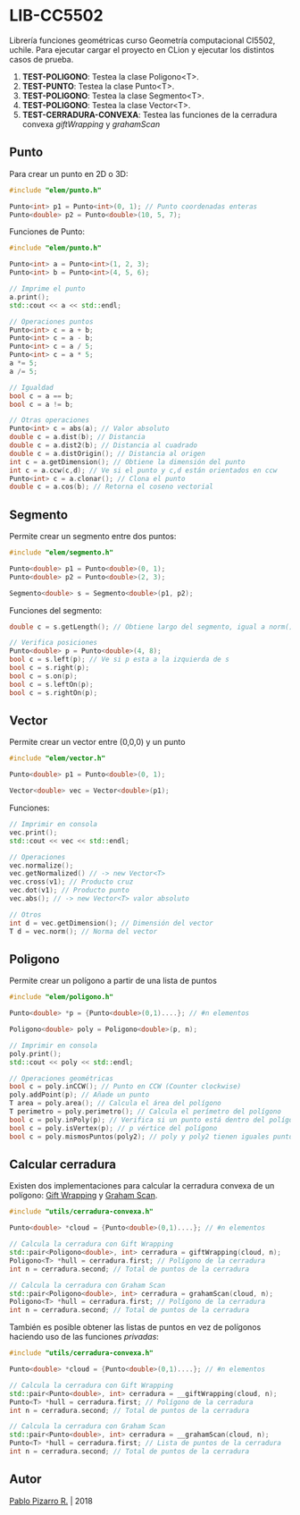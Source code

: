 # LIB-CC5502

Librería funciones geométricas curso Geometría computacional CI5502, uchile. Para ejecutar cargar el proyecto en CLion y ejecutar los distintos casos de prueba.

1. **TEST-POLIGONO**: Testea la clase Poligono&lt;T>.
2. **TEST-PUNTO**: Testea la clase Punto&lt;T>.
3. **TEST-POLIGONO**: Testea la clase Segmento&lt;T>.
4. **TEST-POLIGONO**: Testea la clase Vector&lt;T>.
5. **TEST-CERRADURA-CONVEXA**: Testea las funciones de la cerradura convexa *giftWrapping* y *grahamScan*

## Punto

Para crear un punto en 2D o 3D:
```cpp
#include "elem/punto.h"

Punto<int> p1 = Punto<int>(0, 1); // Punto coordenadas enteras
Punto<double> p2 = Punto<double>(10, 5, 7);    
```

Funciones de Punto:

```cpp
#include "elem/punto.h"

Punto<int> a = Punto<int>(1, 2, 3);
Punto<int> b = Punto<int>(4, 5, 6);

// Imprime el punto
a.print();
std::cout << a << std::endl;

// Operaciones puntos
Punto<int> c = a + b;
Punto<int> c = a - b;
Punto<int> c = a / 5;
Punto<int> c = a * 5;
a *= 5;
a /= 5;

// Igualdad
bool c = a == b;
bool c = a != b;

// Otras operaciones
Punto<int> c = abs(a); // Valor absoluto
double c = a.dist(b); // Distancia
double c = a.dist2(b); // Distancia al cuadrado
double c = a.distOrigin(); // Distancia al origen
int c = a.getDimension(); // Obtiene la dimensión del punto
int c = a.ccw(c,d); // Ve si el punto y c,d están orientados en ccw
Punto<int> c = a.clonar(); // Clona el punto
double c = a.cos(b); // Retorna el coseno vectorial   
```

## Segmento

Permite crear un segmento entre dos puntos:

```cpp
#include "elem/segmento.h"

Punto<double> p1 = Punto<double>(0, 1);
Punto<double> p2 = Punto<double>(2, 3);

Segmento<double> s = Segmento<double>(p1, p2); 
```

Funciones del segmento:

```cpp
double c = s.getLength(); // Obtiene largo del segmento, igual a norm();

// Verifica posiciones
Punto<double> p = Punto<double>(4, 8);
bool c = s.left(p); // Ve si p esta a la izquierda de s
bool c = s.right(p);
bool c = s.on(p);
bool c = s.leftOn(p);
bool c = s.rightOn(p);
```

## Vector

Permite crear un vector entre (0,0,0) y un punto

```cpp
#include "elem/vector.h"

Punto<double> p1 = Punto<double>(0, 1);

Vector<double> vec = Vector<double>(p1);    
```

Funciones:

```cpp
// Imprimir en consola
vec.print();
std::cout << vec << std::endl;

// Operaciones
vec.normalize();
vec.getNormalized() // -> new Vector<T>
vec.cross(v1); // Producto cruz
vec.dot(v1); // Producto punto
vec.abs(); // -> new Vector<T> valor absoluto

// Otros
int d = vec.getDimension(); // Dimensión del vector
T d = vec.norm(); // Norma del vector
```


## Poligono

Permite crear un polígono a partir de una lista de puntos

```cpp
#include "elem/poligono.h"

Punto<double> *p = {Punto<double>(0,1)....}; // #n elementos

Poligono<double> poly = Poligono<double>(p, n);    
```

```cpp
// Imprimir en consola
poly.print();
std::cout << poly << std::endl;

// Operaciones geométricas
bool c = poly.inCCW(); // Punto en CCW (Counter clockwise)
poly.addPoint(p); // Añade un punto
T area = poly.area(); // Calcula el área del polígono
T perimetro = poly.perimetro(); // Calcula el perímetro del polígono
bool c = poly.inPoly(p); // Verifica si un punto está dentro del polígono
bool c = poly.isVertex(p); // p vértice del polígono
bool c = poly.mismosPuntos(poly2); // poly y poly2 tienen iguales puntos
```

## Calcular cerradura

Existen dos implementaciones para calcular la cerradura convexa de un polígono: <a href="https://en.wikipedia.org/wiki/Gift_wrapping_algorithm">Gift Wrapping</a> y <a href="https://en.wikipedia.org/wiki/Graham_scan">Graham Scan</a>.

```cpp
#include "utils/cerradura-convexa.h"

Punto<double> *cloud = {Punto<double>(0,1)....}; // #n elementos

// Calcula la cerradura con Gift Wrapping
std::pair<Poligono<double>, int> cerradura = giftWrapping(cloud, n);
Poligono<T> *hull = cerradura.first; // Polígono de la cerradura
int n = cerradura.second; // Total de puntos de la cerradura

// Calcula la cerradura con Graham Scan
std::pair<Poligono<double>, int> cerradura = grahamScan(cloud, n);
Poligono<T> *hull = cerradura.first; // Polígono de la cerradura
int n = cerradura.second; // Total de puntos de la cerradura
```

También es posible obtener las listas de puntos en vez de polígonos haciendo uso de las funciones *privadas*:

```cpp
#include "utils/cerradura-convexa.h"

Punto<double> *cloud = {Punto<double>(0,1)....}; // #n elementos

// Calcula la cerradura con Gift Wrapping
std::pair<Punto<double>, int> cerradura = __giftWrapping(cloud, n);
Punto<T> *hull = cerradura.first; // Polígono de la cerradura
int n = cerradura.second; // Total de puntos de la cerradura

// Calcula la cerradura con Graham Scan
std::pair<Punto<double>, int> cerradura = __grahamScan(cloud, n);
Punto<T> *hull = cerradura.first; // Lista de puntos de la cerradura
int n = cerradura.second; // Total de puntos de la cerradura
```

## Autor
<a href="https://ppizarror.com" title="ppizarror">Pablo Pizarro R.</a> | 2018
